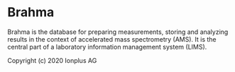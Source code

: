 # Brahma

Brahma is the database for preparing measurements, storing and analyzing results in the context of accelerated mass spectrometry (AMS). It is the central part of a laboratory information management system (LIMS).

Copyright (c) 2020 Ionplus AG
